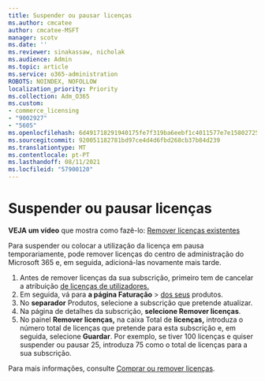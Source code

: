 ```yaml
---
title: Suspender ou pausar licenças
ms.author: cmcatee
author: cmcatee-MSFT
manager: scotv
ms.date: ''
ms.reviewer: sinakassaw, nicholak
ms.audience: Admin
ms.topic: article
ms.service: o365-administration
ROBOTS: NOINDEX, NOFOLLOW
localization_priority: Priority
ms.collection: Adm_O365
ms.custom:
- commerce_licensing
- "9002927"
- "5605"
ms.openlocfilehash: 6d491718291940175fe7f319ba6eebf1c4011577e7e15802725a3c5baa77db25
ms.sourcegitcommit: 920051182781bd97ce4d4d6fbd268cb37b84d239
ms.translationtype: MT
ms.contentlocale: pt-PT
ms.lasthandoff: 08/11/2021
ms.locfileid: "57900120"
---
```

# <a name="suspend-or-pause-licenses"></a>Suspender ou pausar licenças

**VEJA um vídeo** que mostra como fazê-lo: [Remover licenças existentes](https://go.microsoft.com/fwlink/p/?linkid=2154938)

Para suspender ou colocar a utilização da licença em pausa temporariamente, pode remover licenças do centro de administração do Microsoft 365 e, em seguida, adicioná-las novamente mais tarde.

1. Antes de remover licenças da sua subscrição, primeiro tem de cancelar a atribuição [de licenças de utilizadores.](https://docs.microsoft.com/microsoft-365/admin/manage/remove-licenses-from-users)
2. Em seguida, vá para **a página Faturação**  >  [dos seus](https://go.microsoft.com/fwlink/p/?linkid=842054) produtos.
3. No **separador** Produtos, selecione a subscrição que pretende atualizar.
4. Na página de detalhes da subscrição, **selecione Remover licenças**.
5. No painel **Remover licenças,** na caixa Total de **licenças,** introduza o número total de licenças que pretende para esta subscrição e, em seguida, selecione **Guardar**. Por exemplo, se tiver 100 licenças e quiser suspender ou pausar 25, introduza 75 como o total de licenças para a sua subscrição.

Para mais informações, consulte [Comprar ou remover licenças](https://docs.microsoft.com/microsoft-365/commerce/licenses/buy-licenses).